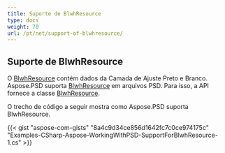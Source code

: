 ```yaml
---
title: Suporte de BlwhResource
type: docs
weight: 70
url: /pt/net/support-of-blwhresource/
---
```


## **Suporte de BlwhResource**
O [BlwhResource](https://reference.aspose.com/psd/net/aspose.psd.fileformats.psd.layers.layerresources/blwhresource) contém dados da Camada de Ajuste Preto e Branco. Aspose.PSD suporta [BlwhResource](https://reference.aspose.com/net/psd/aspose.psd.fileformats.psd.layers.layerresources/blwhresource) em arquivos PSD. Para isso, a API fornece a classe [BlwhResource](https://reference.aspose.com/net/psd/aspose.psd.fileformats.psd.layers.layerresources/blwhresource).

O trecho de código a seguir mostra como Aspose.PSD suporta BlwhResource.

{{< gist "aspose-com-gists" "8a4c9d34ce856d1642fc7c0ce974175c" "Examples-CSharp-Aspose-WorkingWithPSD-SupportForBlwhResource-1.cs" >}}
